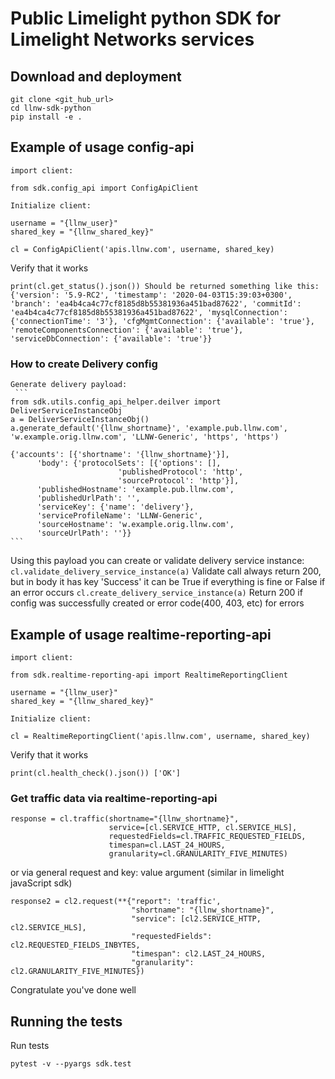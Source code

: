 
# Public Limelight python SDK for Limelight Networks services 

## Download and deployment

```
git clone <git_hub_url>
cd llnw-sdk-python
pip install -e .
```

## Example of usage config-api
```
import client:

from sdk.config_api import ConfigApiClient

Initialize client:

username = "{llnw_user}"
shared_key = "{llnw_shared_key}"

cl = ConfigApiClient('apis.llnw.com', username, shared_key)
```
Verify that it works
```
print(cl.get_status().json()) Should be returned something like this: {'version': '5.9-RC2', 'timestamp': '2020-04-03T15:39:03+0300', 'branch': 'ea4b4ca4c77cf8185d8b55381936a451bad87622', 'commitId': 'ea4b4ca4c77cf8185d8b55381936a451bad87622', 'mysqlConnection': {'connectionTime': '3'}, 'cfgMgmtConnection': {'available': 'true'}, 'remoteComponentsConnection': {'available': 'true'}, 'serviceDbConnection': {'available': 'true'}}
```

### How to create Delivery config 
    Generate delivery payload:
     ```
    from sdk.utils.config_api_helper.deilver import DeliverServiceInstanceObj
    a = DeliverServiceInstanceObj()
    a.generate_default('{llnw_shortname}', 'example.pub.llnw.com', 'w.example.orig.llnw.com', 'LLNW-Generic', 'https', 'https')
    
    {'accounts': [{'shortname': '{llnw_shortname}'}],
          'body': {'protocolSets': [{'options': [],
                            'publishedProtocol': 'http',
                            'sourceProtocol': 'http'}],
          'publishedHostname': 'example.pub.llnw.com',
          'publishedUrlPath': '',
          'serviceKey': {'name': 'delivery'},
          'serviceProfileName': 'LLNW-Generic',
          'sourceHostname': 'w.example.orig.llnw.com',
          'sourceUrlPath': ''}}
    ```
Using this payload you can create or validate delivery service instance:
    ```
    cl.validate_delivery_service_instance(a)
    ```
Validate call always return 200, but in body it has key 'Success' it can be True if everything is fine or False if an error occurs 
    ```
    cl.create_delivery_service_instance(a)
    ```
Return 200 if config was successfully created or error code(400, 403, etc) for errors  
                      
## Example of usage realtime-reporting-api
```
import client:

from sdk.realtime-reporting-api import RealtimeReportingClient

username = "{llnw_user}"
shared_key = "{llnw_shared_key}"

Initialize client:

cl = RealtimeReportingClient('apis.llnw.com', username, shared_key)
```

Verify that it works
```
print(cl.health_check().json()) ['OK']
```

### Get traffic data via realtime-reporting-api 
    response = cl.traffic(shortname="{llnw_shortname}",
                          service=[cl.SERVICE_HTTP, cl.SERVICE_HLS],
                          requestedFields=cl.TRAFFIC_REQUESTED_FIELDS,
                          timespan=cl.LAST_24_HOURS,
                          granularity=cl.GRANULARITY_FIVE_MINUTES)

or via general request and key: value argument (similar in limelight javaScript sdk) 

    response2 = cl2.request(**{"report": 'traffic', 
                               "shortname": "{llnw_shortname}",
                               "service": [cl2.SERVICE_HTTP, cl2.SERVICE_HLS],
                               "requestedFields": cl2.REQUESTED_FIELDS_INBYTES,
                               "timespan": cl2.LAST_24_HOURS,
                               "granularity": cl2.GRANULARITY_FIVE_MINUTES})
Congratulate you've done well


## Running the tests

Run tests

```
pytest -v --pyargs sdk.test
```